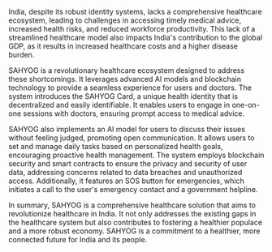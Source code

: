India, despite its robust identity systems, lacks a comprehensive healthcare ecosystem, leading to challenges in accessing timely medical advice, increased health risks, and reduced workforce productivity. This lack of a streamlined healthcare model also impacts India's contribution to the global GDP, as it results in increased healthcare costs and a higher disease burden.

SAHYOG is a revolutionary healthcare ecosystem designed to address these shortcomings. It leverages advanced AI models and blockchain technology to provide a seamless experience for users and doctors. The system introduces the SAHYOG Card, a unique health identity that is decentralized and easily identifiable. It enables users to engage in one-on-one sessions with doctors, ensuring prompt access to medical advice.

SAHYOG also implements an AI model for users to discuss their issues without feeling judged, promoting open communication. It allows users to set and manage daily tasks based on personalized health goals, encouraging proactive health management. The system employs blockchain security and smart contracts to ensure the privacy and security of user data, addressing concerns related to data breaches and unauthorized access. Additionally, it features an SOS button for emergencies, which initiates a call to the user's emergency contact and a government helpline.

In summary, SAHYOG is a comprehensive healthcare solution that aims to revolutionize healthcare in India. It not only addresses the existing gaps in the healthcare system but also contributes to fostering a healthier populace and a more robust economy. SAHYOG is a commitment to a healthier, more connected future for India and its people.
